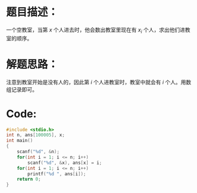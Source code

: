 # 题目描述：

一个空教室，当第 $x$ 个人进去时，他会数出教室里现在有 $x_i$ 个人，求出他们进教室的顺序。

# 解题思路：

注意到教室开始是没有人的，因此第 $i$ 个人进教室时，教室中就会有 $i$ 个人。用数组记录即可。

# Code:

```cpp
#include <stdio.h>
int n, ans[100005], x;
int main()
{
    scanf("%d", &n);
    for(int i = 1; i <= n; i++)
    	scanf("%d", &x), ans[x] = i;
    for(int i = 1; i <= n; i++)
    	printf("%d ", ans[i]);
    return 0;
}
```
